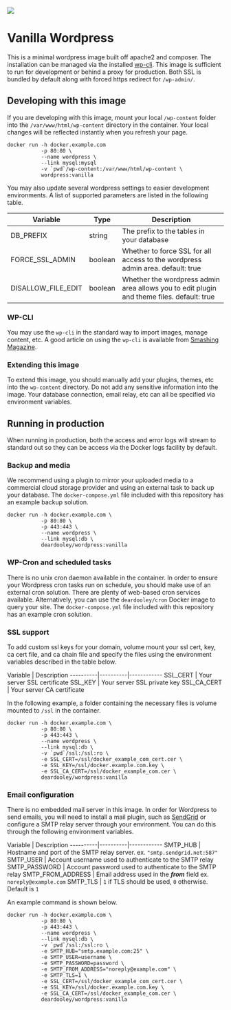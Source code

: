 [![](https://badge.imagelayers.io/deardooley/wordpress:vanilla.svg)](https://imagelayers.io/?images=deardooley/wordpress:vanilla 'Get your own badge on imagelayers.io')

# Vanilla Wordpress

This is a minimal wordpress image built off apache2 and composer. The installation can be managed via the
installed [wp-cli](https://github.com/wp-cli/wp-cli/). This image is sufficient to run for development or behind a proxy for production. Both SSL is bundled by default along with forced https redirect for `/wp-admin/`.

## Developing with this image

If you are developing with this image, mount your local `/wp-content` folder into the `/var/www/html/wp-content` directory in the container. Your local changes will be reflected instantly when you refresh your page.

```
docker run -h docker.example.com
           -p 80:80 \
           --name wordpress \
           --link mysql:mysql
           -v `pwd`/wp-content:/var/www/html/wp-content \
           wordpress:vanilla
```

You may also update several wordpress settings to easier development environments. A list of supported parameters are listed in the following table.

Variable | Type | Description
----------|----------|----------
DB_PREFIX | string | The prefix to the tables in your database
FORCE_SSL_ADMIN | boolean | Whether to force SSL for all access to the wordpress admin area. default: true
DISALLOW_FILE_EDIT | boolean | Whether the wordpress admin area allows you to edit plugin and theme files. default: true

### WP-CLI
You may use the `wp-cli` in the standard way to import images, manage content, etc. A good article on using the `wp-cli` is available from [Smashing Magazine](https://www.smashingmagazine.com/2015/09/wordpress-management-with-wp-cli/).

### Extending this image

To extend this image, you should manually add your plugins, themes, etc into the `wp-content` directory. Do not add any sensitive information into the image. Your database connection, email relay, etc can all be specified via environment variables.

## Running in production

When running in production, both the access and error logs will stream to standard out so they can be access via the Docker logs facility by default.

### Backup and media

We recommend using a plugin to mirror your uploaded media to a commercial cloud storage provider and using an external task to back up your database. The `docker-compose.yml` file included with this repository has an example backup solution.

```
docker run -h docker.example.com \
           -p 80:80 \
           -p 443:443 \
           --name wordpress \
           --link mysql:db \
           deardooley/wordpress:vanilla
```

### WP-Cron and scheduled tasks

There is no unix cron daemon available in the container. In order to ensure your Wordpress cron tasks run on schedule, you should make use of an external cron solution. There are plenty of web-based cron services available. Alternatively, you can use the `deardooley/cron` Docker image to query your site. The `docker-compose.yml` file included with this repository has an example cron solution.  

### SSL support

To add custom ssl keys for your domain, volume mount your ssl cert, key, ca cert file, and ca chain file and specify the files using the environment variables described in the table below.

Variable | Description
----------|----------|------------
SSL_CERT | Your server SSL certificate
SSL_KEY | Your server SSL private key
SSL_CA_CERT | Your server CA certificate

In the following example, a folder containing the necessary files is volume mounted to `/ssl` in the container.

```
docker run -h docker.example.com \
           -p 80:80 \
           -p 443:443 \
           --name wordpress \
           --link mysql:db \
           -v `pwd`/ssl:/ssl:ro \
           -e SSL_CERT=/ssl/docker_example_com_cert.cer \
           -e SSL_KEY=/ssl/docker.example.com.key \
           -e SSL_CA_CERT=/ssl/docker_example_com.cer \
           deardooley/wordpress:vanilla
```

### Email configuration

There is no embedded mail server in this image. In order for Wordpress to send emails, you will need to install a mail plugin, such as [SendGrid](https://wordpress.org/plugins/sendgrid-email-delivery-simplified/) or configure a SMTP relay server through your environment. You can do this through the following environment variables.

Variable | Description
----------|----------|------------
SMTP_HUB | Hostname and port of the SMTP relay server. ex. `"smtp.sendgrid.net:587"`
SMTP_USER | Account username used to authenticate to the SMTP relay
SMTP_PASSWORD | Account password used to authenticate to the SMTP relay
SMTP_FROM_ADDRESS | Email address used in the ***from*** field ex. `noreply@example.com`
SMTP_TLS | `1` if TLS should be used, `0` otherwise. Default is `1`

An example command is shown below.

```
docker run -h docker.example.com \
           -p 80:80 \
           -p 443:443 \
           --name wordpress \
           --link mysql:db \
           -v `pwd`/ssl:/ssl:ro \
           -e SMTP_HUB="smtp.example.com:25" \
           -e SMTP_USER=username \
           -e SMTP_PASSWORD=password \
           -e SMTP_FROM_ADDRESS="noreply@example.com" \
           -e SMTP_TLS=1 \
           -e SSL_CERT=/ssl/docker_example_com_cert.cer \
           -e SSL_KEY=/ssl/docker.example.com.key \
           -e SSL_CA_CERT=/ssl/docker_example_com.cer \
           deardooley/wordpress:vanilla
```
